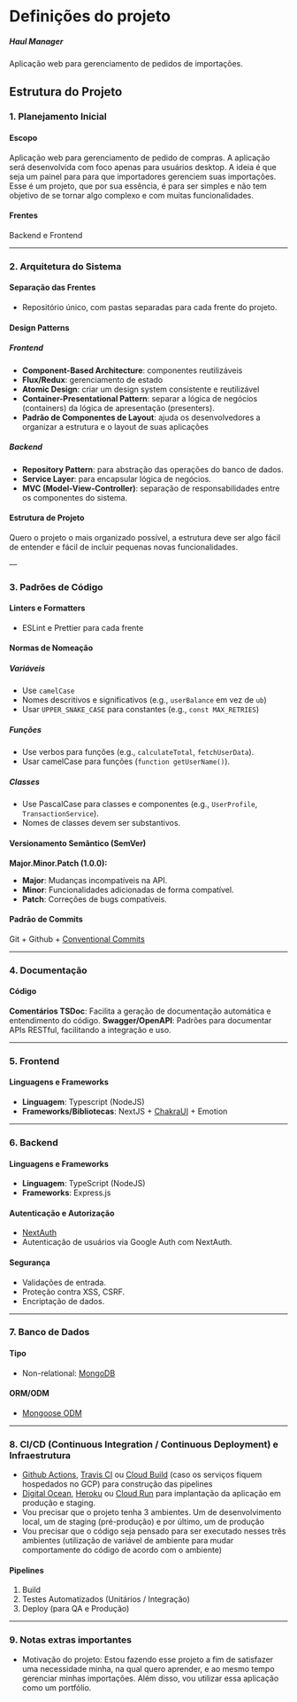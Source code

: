 # **Definições do projeto**

##### **Haul Manager**

Aplicação web para gerenciamento de pedidos de importações.

## **Estrutura do Projeto**

### **1. Planejamento Inicial**

#### **Escopo**

Aplicação web para gerenciamento de pedido de compras. A aplicação será desenvolvida com foco apenas para usuários desktop. A ideia é que seja um painel para para que importadores gerenciem suas importações. Esse é um projeto, que por sua essência, é para ser simples e não tem objetivo de se tornar algo complexo e com muitas funcionalidades.

#### **Frentes**

Backend e Frontend

---

### **2. Arquitetura do Sistema**

#### **Separação das Frentes**

- Repositório único, com pastas separadas para cada frente do projeto.

#### **Design Patterns**

##### **Frontend**

- **Component-Based Architecture**: componentes reutilizáveis
- **Flux/Redux**: gerenciamento de estado
- **Atomic Design**: criar um design system consistente e reutilizável
- **Container-Presentational Pattern**: separar a lógica de negócios (containers) da lógica de apresentação (presenters).
- **Padrão de Componentes de Layout**: ajuda os desenvolvedores a organizar a estrutura e o layout de suas aplicações

##### **Backend**

- **Repository Pattern**: para abstração das operações do banco de dados.
- **Service Layer**: para encapsular lógica de negócios.
- **MVC (Model-View-Controller)**: separação de responsabilidades entre os componentes do sistema.

#### **Estrutura de Projeto**

Quero o projeto o mais organizado possível, a estrutura deve ser algo fácil de entender e fácil de incluir pequenas novas funcionalidades.

—

### **3. Padrões de Código**

#### **Linters e Formatters**

- ESLint e Prettier para cada frente

#### **Normas de Nomeação**

##### **Variáveis**

- Use `camelCase`
- Nomes descritivos e significativos (e.g., `userBalance` em vez de `ub`)
- Usar `UPPER_SNAKE_CASE` para constantes (e.g., `const MAX_RETRIES`)

##### **Funções**

- Use verbos para funções (e.g., `calculateTotal`, `fetchUserData`).
- Usar camelCase para funções (`function getUserName()`).

##### **Classes**

- Use PascalCase para classes e componentes (e.g., `UserProfile`, `TransactionService`).
- Nomes de classes devem ser substantivos.

#### Versionamento Semântico (SemVer)

**Major.Minor.Patch (1.0.0):**

- **Major**: Mudanças incompatíveis na API.
- **Minor**: Funcionalidades adicionadas de forma compatível.
- **Patch**: Correções de bugs compatíveis.

#### Padrão de Commits

Git + Github + [Conventional Commits](https://www.conventionalcommits.org/en/v1.0.0/)

---

### 4. Documentação

#### Código

**Comentários TSDoc**: Facilita a geração de documentação automática e entendimento do código.
**Swagger/OpenAPI**: Padrões para documentar APIs RESTful, facilitando a integração e uso.

---

### 5. Frontend

#### Linguagens e Frameworks

- **Linguagem**: Typescript (NodeJS)
- **Frameworks/Bibliotecas**: NextJS + [ChakraUI](https://v2.chakra-ui.com/) + Emotion

---

### 6. Backend

#### Linguagens e Frameworks

- **Linguagem**: TypeScript (NodeJS)
- **Frameworks**: Express.js

#### Autenticação e Autorização

- [NextAuth](https://next-auth.js.org/)
- Autenticação de usuários via Google Auth com NextAuth.

#### Segurança

- Validações de entrada.
- Proteção contra XSS, CSRF.
- Encriptação de dados.

---

### 7. Banco de Dados

#### Tipo

- Non-relational: [MongoDB](https://www.mongodb.com/products/platform/atlas-database)

#### ORM/ODM

- [Mongoose ODM](https://www.npmjs.com/package/mongoose)

---

### 8. CI/CD (Continuous Integration / Continuous Deployment) e Infraestrutura

- [Github Actions](https://docs.github.com/pt/actions), [Travis CI](https://www.travis-ci.com/) ou [Cloud Build](https://cloud.google.com/build?hl=pt_br) (caso os serviços fiquem hospedados no GCP) para construção das pipelines
- [Digital Ocean](https://www.digitalocean.com/), [Heroku](https://www.heroku.com/) ou [Cloud Run](https://cloud.google.com/run?hl=pt_br) para implantação da aplicação em produção e staging.
- Vou precisar que o projeto tenha 3 ambientes. Um de desenvolvimento local, um de staging (pré-produção) e por último, um de produção
- Vou precisar que o código seja pensado para ser executado nesses três ambientes (utilização de variável de ambiente para mudar comportamente do código de acordo com o ambiente)

#### Pipelines

1. Build
2. Testes Automatizados (Unitários / Integração)
3. Deploy (para QA e Produção)

---

### 9. Notas extras importantes

- Motivação do projeto: Estou fazendo esse projeto a fim de satisfazer uma necessidade minha, na qual quero aprender, e ao mesmo tempo gerenciar minhas importações. Além disso, vou utilizar essa aplicação como um portfólio.
